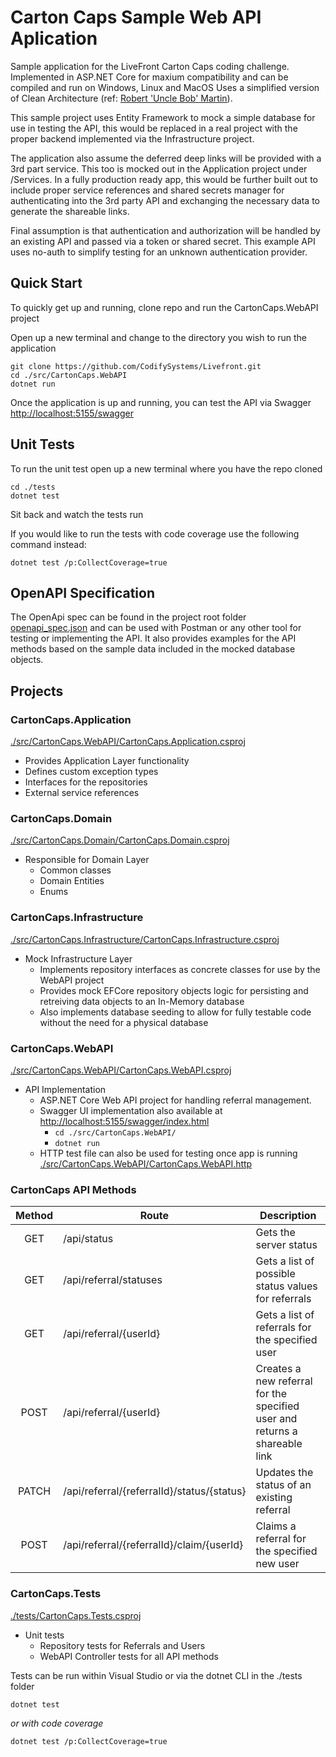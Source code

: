 # Carton Caps Sample Web API Aplication

Sample application for the LiveFront Carton Caps coding challenge.
Implemented in ASP.NET Core for maxium compatibility and can be compiled and run on Windows, Linux and MacOS
Uses a simplified version of Clean Architecture (ref: [Robert 'Uncle Bob' Martin](https://www.goodreads.com/book/show/18043011-clean-architecture)).

This sample project uses Entity Framework to mock a simple database for use in testing the API, this would be replaced in a real project with the proper backend implemented via the Infrastructure project.

The application also assume the deferred deep links will be provided with a 3rd part service. This too is mocked out in the Application project under /Services. In a fully production ready app, this would be further built out to include proper service references and shared secrets manager for authenticating into the 3rd party API and exchanging the necessary data to generate the shareable links.

Final assumption is that authentication and authorization will be handled by an existing API and passed via a token or shared secret. This example API uses no-auth to simplify testing for an unknown authentication provider.

## Quick Start
To quickly get up and running, clone repo and run the CartonCaps.WebAPI project

Open up a new terminal and change to the directory you wish to run the application
```shell
git clone https://github.com/CodifySystems/Livefront.git
cd ./src/CartonCaps.WebAPI
dotnet run
```
Once the application is up and running, you can test the API via Swagger [http://localhost:5155/swagger](http://localhost:5155/swagger/)

## Unit Tests
To run the unit test open up a new terminal where you have the repo cloned
```shell
cd ./tests
dotnet test
```
Sit back and watch the tests run

If you would like to run the tests with code coverage use the following command instead:

`dotnet test /p:CollectCoverage=true`

## OpenAPI Specification
The OpenApi spec can be found in the project root folder [openapi_spec.json](./openapi_spec.json) and can be used with Postman or any other tool for testing or implementing the API. It also provides examples for the API methods based on the sample data included in the mocked database objects.

## Projects
### CartonCaps.Application
[./src/CartonCaps.WebAPI/CartonCaps.Application.csproj](./src/CartonCaps.Application/CartonCaps.Application.csproj)
- Provides Application Layer functionality
- Defines custom exception types
- Interfaces for the repositories
- External service references
### CartonCaps.Domain
[./src/CartonCaps.Domain/CartonCaps.Domain.csproj](./src/CartonCaps.Domain/CartonCaps.Domain.csproj)
- Responsible for Domain Layer
  - Common classes
  - Domain Entities
  - Enums
### CartonCaps.Infrastructure
[./src/CartonCaps.Infrastructure/CartonCaps.Infrastructure.csproj](./src/CartonCaps.Infrastructure/CartonCaps.Infrastructure.csproj)
- Mock Infrastructure Layer
  - Implements repository interfaces as concrete classes for use by the WebAPI project
  - Provides mock EFCore repository objects logic for persisting and retreiving data objects to an In-Memory database
  - Also implements database seeding to allow for fully testable code without the need for a physical database
### CartonCaps.WebAPI
[./src/CartonCaps.WebAPI/CartonCaps.WebAPI.csproj](./src/CartonCaps.WebAPI/CartonCaps.WebAPI.csproj)
- API Implementation
  - ASP.NET Core Web API project for handling referral management.
  - Swagger UI implementation also available at [http://localhost:5155/swagger/index.html](http://localhost:5155/swagger/index.html)
    - `cd ./src/CartonCaps.WebAPI/`
    - `dotnet run`
  - HTTP test file can also be used for testing once app is running [./src/CartonCaps.WebAPI/CartonCaps.WebAPI.http](./src/CartonCaps.WebAPI/CartonCaps.WebAPI.http)

### CartonCaps API Methods
| Method | Route | Description |
| :-----: | ------- | --------- |
| GET | /api/status | Gets the server status |
| GET | /api/referral/statuses | Gets a list of possible status values for referrals |
| GET | /api/referral/{userId} | Gets a list of referrals for the specified user |
| POST | /api/referral/{userId} | Creates a new referral for the specified user and returns a shareable link |
| PATCH | /api/referral/{referralId}/status/{status} | Updates the status of an existing referral |
| POST | /api/referral/{referralId}/claim/{userId} | Claims a referral for the specified new user |

### CartonCaps.Tests
[./tests/CartonCaps.Tests.csproj](./tests/CartonCaps.Tests.csproj)
- Unit tests
  - Repository tests for Referrals and Users
  - WebAPI Controller tests for all API methods
  
Tests can be run within Visual Studio or via the dotnet CLI in the ./tests folder

`dotnet test` 

*or with code coverage*

`dotnet test /p:CollectCoverage=true`
